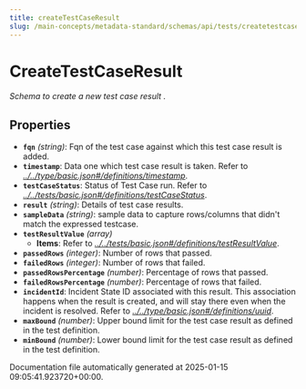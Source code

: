 ```yaml
---
title: createTestCaseResult
slug: /main-concepts/metadata-standard/schemas/api/tests/createtestcaseresult
---
```


# CreateTestCaseResult

*Schema to create a new test case result .*

## Properties

- **`fqn`** *(string)*: Fqn of the test case against which this test case result is added.
- **`timestamp`**: Data one which test case result is taken. Refer to *[../../type/basic.json#/definitions/timestamp](#/../type/basic.json#/definitions/timestamp)*.
- **`testCaseStatus`**: Status of Test Case run. Refer to *[../../tests/basic.json#/definitions/testCaseStatus](#/../tests/basic.json#/definitions/testCaseStatus)*.
- **`result`** *(string)*: Details of test case results.
- **`sampleData`** *(string)*: sample data to capture rows/columns that didn't match the expressed testcase.
- **`testResultValue`** *(array)*
  - **Items**: Refer to *[../../tests/basic.json#/definitions/testResultValue](#/../tests/basic.json#/definitions/testResultValue)*.
- **`passedRows`** *(integer)*: Number of rows that passed.
- **`failedRows`** *(integer)*: Number of rows that failed.
- **`passedRowsPercentage`** *(number)*: Percentage of rows that passed.
- **`failedRowsPercentage`** *(number)*: Percentage of rows that failed.
- **`incidentId`**: Incident State ID associated with this result. This association happens when the result is created, and will stay there even when the incident is resolved. Refer to *[../../type/basic.json#/definitions/uuid](#/../type/basic.json#/definitions/uuid)*.
- **`maxBound`** *(number)*: Upper bound limit for the test case result as defined in the test definition.
- **`minBound`** *(number)*: Lower bound limit for the test case result as defined in the test definition.


Documentation file automatically generated at 2025-01-15 09:05:41.923720+00:00.
